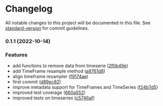 # Changelog

All notable changes to this project will be documented in this file. See [standard-version](https://github.com/conventional-changelog/standard-version) for commit guidelines.

### 0.1.1 (2022-10-14)


### Features

* add functions to remove data from timeserie ([2f0b49e](https://github.com/fatmatto/timeframes/commit/2f0b49efe260b4dd35ee588f16ec94bf7e9d1269))
* add TimeFrame resample method ([a8761d8](https://github.com/fatmatto/timeframes/commit/a8761d82c1e500b5348efc42770d05377e3f177e))
* align timeframe resampler ([f9174ae](https://github.com/fatmatto/timeframes/commit/f9174ae9b9563c7091e20a35a6fda2ff5682926e))
* first commit ([d89ec82](https://github.com/fatmatto/timeframes/commit/d89ec825893c1e4d5f963063127dcba571d17186))
* improve metadata support for TimeFrames and TimeSeries ([f24b7d5](https://github.com/fatmatto/timeframes/commit/f24b7d5973c573d6152407d8ede028004915545f))
* improved test coverage ([660a552](https://github.com/fatmatto/timeframes/commit/660a552b34192126ecc207109e69599151d308b0))
* improved tests on timeseries ([c5746af](https://github.com/fatmatto/timeframes/commit/c5746af55cbc078fe7af061f5bc9ff4952672803))
